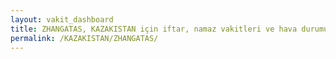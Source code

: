 ```yaml
---
layout: vakit_dashboard
title: ZHANGATAS, KAZAKISTAN için iftar, namaz vakitleri ve hava durumu - ilçe/eyalet seç
permalink: /KAZAKISTAN/ZHANGATAS/
---
```


<script type="text/javascript">
  var GLOBAL_COUNTRY = 'KAZAKISTAN';
  var GLOBAL_CITY = 'ZHANGATAS';
  var GLOBAL_STATE = '';
  var lat = 72;
  var lon = 21;
</script>
